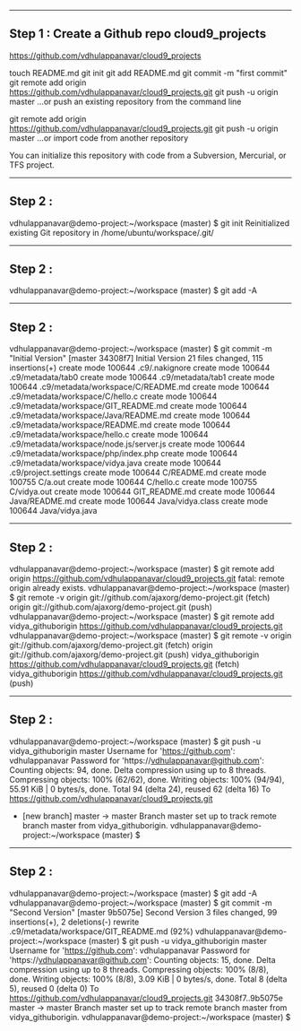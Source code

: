 -------------------------------------------------------------
Step 1 : Create a Github repo cloud9_projects
-------------------------------------------------------------


https://github.com/vdhulappanavar/cloud9_projects

touch README.md
git init
git add README.md
git commit -m "first commit"
git remote add origin https://github.com/vdhulappanavar/cloud9_projects.git
git push -u origin master
…or push an existing repository from the command line


git remote add origin https://github.com/vdhulappanavar/cloud9_projects.git
git push -u origin master
…or import code from another repository

You can initialize this repository with code from a Subversion, Mercurial, or TFS project.

------------------------------------------------------------
Step 2 : 
-------------------------------------------------------------
vdhulappanavar@demo-project:~/workspace (master) $ git init
Reinitialized existing Git repository in /home/ubuntu/workspace/.git/

------------------------------------------------------------
Step 2 : 
-------------------------------------------------------------
vdhulappanavar@demo-project:~/workspace (master) $ git add -A

------------------------------------------------------------
Step 2 : 
-------------------------------------------------------------
vdhulappanavar@demo-project:~/workspace (master) $ git commit -m "Initial Version"
[master 34308f7] Initial Version
 21 files changed, 115 insertions(+)
 create mode 100644 .c9/.nakignore
 create mode 100644 .c9/metadata/tab0
 create mode 100644 .c9/metadata/tab1
 create mode 100644 .c9/metadata/workspace/C/README.md
 create mode 100644 .c9/metadata/workspace/C/hello.c
 create mode 100644 .c9/metadata/workspace/GIT_README.md
 create mode 100644 .c9/metadata/workspace/Java/README.md
 create mode 100644 .c9/metadata/workspace/README.md
 create mode 100644 .c9/metadata/workspace/hello.c
 create mode 100644 .c9/metadata/workspace/node.js/server.js
 create mode 100644 .c9/metadata/workspace/php/index.php
 create mode 100644 .c9/metadata/workspace/vidya.java
 create mode 100644 .c9/project.settings
 create mode 100644 C/README.md
 create mode 100755 C/a.out
 create mode 100644 C/hello.c
 create mode 100755 C/vidya.out
 create mode 100644 GIT_README.md
 create mode 100644 Java/README.md
 create mode 100644 Java/vidya.class
 create mode 100644 Java/vidya.java
 
------------------------------------------------------------
Step 2 : 
------------------------------------------------------------- 
 
vdhulappanavar@demo-project:~/workspace (master) $ git remote add origin https://github.com/vdhulappanavar/cloud9_projects.git
fatal: remote origin already exists.
vdhulappanavar@demo-project:~/workspace (master) $ git remote -v
origin  git://github.com/ajaxorg/demo-project.git (fetch)
origin  git://github.com/ajaxorg/demo-project.git (push)
vdhulappanavar@demo-project:~/workspace (master) $ git remote add vidya_githuborigin https://github.com/vdhulappanavar/cloud9_projects.git                      
vdhulappanavar@demo-project:~/workspace (master) $ git remote -v
origin  git://github.com/ajaxorg/demo-project.git (fetch)
origin  git://github.com/ajaxorg/demo-project.git (push)
vidya_githuborigin      https://github.com/vdhulappanavar/cloud9_projects.git (fetch)
vidya_githuborigin      https://github.com/vdhulappanavar/cloud9_projects.git (push)

------------------------------------------------------------
Step 2 : 
-------------------------------------------------------------

vdhulappanavar@demo-project:~/workspace (master) $ git push -u vidya_githuborigin master
Username for 'https://github.com': vdhulappanavar
Password for 'https://vdhulappanavar@github.com': 
Counting objects: 94, done.
Delta compression using up to 8 threads.
Compressing objects: 100% (62/62), done.
Writing objects: 100% (94/94), 55.91 KiB | 0 bytes/s, done.
Total 94 (delta 24), reused 62 (delta 16)
To https://github.com/vdhulappanavar/cloud9_projects.git
 * [new branch]      master -> master
Branch master set up to track remote branch master from vidya_githuborigin.
vdhulappanavar@demo-project:~/workspace (master) $ 

------------------------------------------------------------
Step 2 : 
-------------------------------------------------------------

vdhulappanavar@demo-project:~/workspace (master) $ git add -A
vdhulappanavar@demo-project:~/workspace (master) $ git commit -m "Second Version"
[master 9b5075e] Second Version
 3 files changed, 99 insertions(+), 2 deletions(-)
 rewrite .c9/metadata/workspace/GIT_README.md (92%)
vdhulappanavar@demo-project:~/workspace (master) $ git push -u vidya_githuborigin master
Username for 'https://github.com': vdhulappanavar
Password for 'https://vdhulappanavar@github.com': 
Counting objects: 15, done.
Delta compression using up to 8 threads.
Compressing objects: 100% (8/8), done.
Writing objects: 100% (8/8), 3.09 KiB | 0 bytes/s, done.
Total 8 (delta 5), reused 0 (delta 0)
To https://github.com/vdhulappanavar/cloud9_projects.git
   34308f7..9b5075e  master -> master
Branch master set up to track remote branch master from vidya_githuborigin.
vdhulappanavar@demo-project:~/workspace (master) $ 